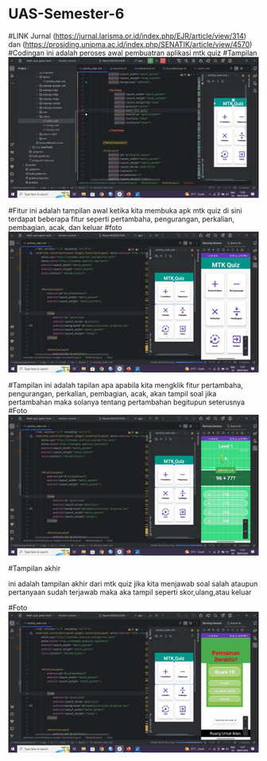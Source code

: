 # UAS-Semester-6
#LINK Jurnal
(https://jurnal.larisma.or.id/index.php/EJR/article/view/314) dan (https://prosiding.unipma.ac.id/index.php/SENATIK/article/view/4570)
#Codingan
ini adalah peroses awal pembuatran aplikasi mtk quiz 
#Tampilan
![alt text](https://github.com/Unayah07113/UAS-Semester-6/blob/main/tampilan%20%20coding.jpg?raw=true)

#Fitur
ini adalah tampilan awal ketika kita membuka apk mtk quiz di sini terdapat beberapa fitur seperti pertambaha, pengurangan, perkalian, pembagian, acak, dan keluar
#foto
![alt text](https://github.com/Unayah07113/UAS-Semester-6/blob/main/tampilan%20pertama.jpg?raw=true)

#Tampilan
ini adalah tapilan apa apabila kita mengklik fitur pertambaha, pengurangan, perkalian, pembagian, acak, akan tampil soal jika pertambahan maka solanya tentang pertambahan begitupun seterusnya
#Foto
![alt text](https://github.com/Unayah07113/UAS-Semester-6/blob/main/tampilan%20soal.jpg?raw=true)

#Tampilan akhir

ini adalah tampilan akhir dari mtk quiz jika kita menjawab soal salah ataupun pertanyaan sudah terjawab maka aka tampil seperti skor,ulang,atau keluar

#Foto
![alt text](https://github.com/Unayah07113/UAS-Semester-6/blob/main/tampilan%20akhir%20aplikasi.jpg?raw=true)








